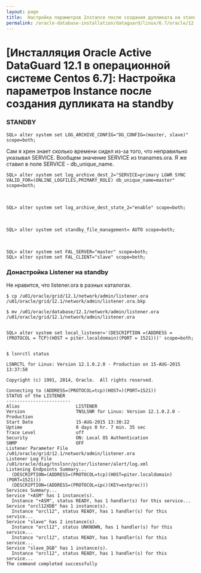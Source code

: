 ```yaml
---
layout: page
title:  Настройка параметров Instance после создания дупликата на standby
permalink: /oracle-database-installation/dataguard/linux/6.7/oracle/12.1/post-duplicate-steps-on-standby/
---
```


# [Инсталляция Oracle Active DataGuard 12.1 в операционной системе Centos 6.7]: Настройка параметров Instance после создания дупликата на standby




### STANDBY


    SQL> alter system set LOG_ARCHIVE_CONFIG="DG_CONFIG=(master, slave)" scope=both;


Сам я хрен знает сколько времени сидел из-за того, что неправильно указывал SERVICE. Вообщем значение SERVICE из tnanames.ora. Я же ставил в поле SERVICE - db_unique_name.

    SQL> alter system set log_archive_dest_2="SERVICE=primary LGWR SYNC VALID_FOR=(ONLINE_LOGFILES,PRIMARY_ROLE) db_unique_name=master" scope=both;

<br/>

    SQL> alter system set log_archive_dest_state_2="enable" scope=both;

<br/>

    SQL> alter system set standby_file_management= AUTO scope=both;

<br/>

    SQL> alter system set FAL_SERVER="master" scope=both;
    SQL> alter system set FAL_CLIENT="slave" scope=both;



### Донастройка Listener на standby

Не нравится, что listener.ora в разных каталогах.

    $ cp /u01/oracle/grid/12.1/network/admin/listener.ora /u01/oracle/grid/12.1/network/admin/listener.ora.bkp

    $ mv /u01/oracle/database/12.1/network/admin/listener.ora /u01/oracle/grid/12.1/network/admin/listener.ora


    SQL> alter system set local_listener='(DESCRIPTION =(ADDRESS = (PROTOCOL = TCP)(HOST = piter.localdomain)(PORT = 1521)))' scope=both;


    $ lsnrctl status

    LSNRCTL for Linux: Version 12.1.0.2.0 - Production on 15-AUG-2015 13:37:58

    Copyright (c) 1991, 2014, Oracle.  All rights reserved.

    Connecting to (ADDRESS=(PROTOCOL=tcp)(HOST=)(PORT=1521))
    STATUS of the LISTENER
    ------------------------
    Alias                     LISTENER
    Version                   TNSLSNR for Linux: Version 12.1.0.2.0 - Production
    Start Date                15-AUG-2015 13:30:22
    Uptime                    0 days 0 hr. 7 min. 35 sec
    Trace Level               off
    Security                  ON: Local OS Authentication
    SNMP                      OFF
    Listener Parameter File   /u01/oracle/grid/12.1/network/admin/listener.ora
    Listener Log File         /u01/oracle/diag/tnslsnr/piter/listener/alert/log.xml
    Listening Endpoints Summary...
      (DESCRIPTION=(ADDRESS=(PROTOCOL=tcp)(HOST=piter.localdomain)(PORT=1521)))
      (DESCRIPTION=(ADDRESS=(PROTOCOL=ipc)(KEY=extproc)))
    Services Summary...
    Service "+ASM" has 1 instance(s).
      Instance "+ASM", status READY, has 1 handler(s) for this service...
    Service "orcl12XDB" has 1 instance(s).
      Instance "orcl12", status READY, has 1 handler(s) for this service...
    Service "slave" has 2 instance(s).
      Instance "orcl12", status UNKNOWN, has 1 handler(s) for this service...
      Instance "orcl12", status READY, has 1 handler(s) for this service...
    Service "slave_DGB" has 1 instance(s).
      Instance "orcl12", status READY, has 1 handler(s) for this service...
    The command completed successfully
